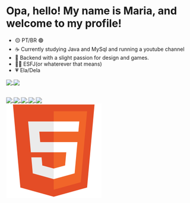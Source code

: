 <h1> Opa, hello!  My name is Maria, and welcome to my profile! </h1>

- 🟡 PT/BR 🟢 
- ☕ Currently studying Java and MySql and running a youtube channel 
- 👾 Backend with a slight passion for design and games.
- 👼🏻 ESFJ(or whaterever that means)
- 💗 Ela/Dela
 
<div>
  <a href="https://github.com/anuraghazra/github-readme-stats">
   <img height="180em" align="center" src="https://github-readme-stats.vercel.app/api?username=OhMariaaaz&show_icons=true&theme=dracula" />
  </a>
  <a href="https://github.com/anuraghazra/convoychat">
    <img height="180em" align="center" src="https://github-readme-stats.vercel.app/api/top-langs/?username=OhMariaaaz&theme=dracula" />
  </a>
</div>

##

<div>
 <a href="">
    <img align="center" src="https://img.shields.io/badge/Gmail-D14836?style=for-the-badge&logo=gmail&logoColor=white"/>
 </a>
 <a href="">
    <img align="center" src="https://img.shields.io/badge/WhatsApp-25D366?style=for-the-badge&logo=whatsapp&logoColor=white"/>
 </a>
 <a href="">
    <img align="center" src="https://img.shields.io/badge/Instagram-E4405F?style=for-the-badge&logo=instagram&logoColor=white"/>
 </a>
 <a href="">
    <img align="center" src="https://img.shields.io/badge/LinkedIn-0077B5?style=for-the-badge&logo=linkedin&logoColor=white"/> 
 </a>
 <a href="">
    <img align="center" src="https://img.shields.io/badge/Twitter-1DA1F2?style=for-the-badge&logo=twitter&logoColor=white"/>
 </a>
  
</div>

<img align="center" src="https://raw.githubusercontent.com/devicons/devicon/master/icons/html5/html5-original.svg"/>
